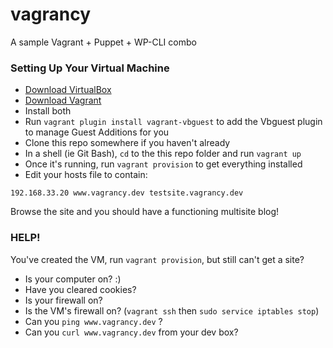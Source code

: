 vagrancy
========

A sample Vagrant + Puppet + WP-CLI combo

### Setting Up Your Virtual Machine

* [Download VirtualBox](https://www.virtualbox.org/wiki/Downloads)
* [Download Vagrant](http://downloads.vagrantup.com/)
* Install both
* Run `vagrant plugin install vagrant-vbguest` to add the Vbguest plugin to manage Guest Additions for you
* Clone this repo somewhere if you haven't already
* In a shell (ie Git Bash), `cd` to the this repo folder and run `vagrant up`
* Once it's running, run `vagrant provision` to get everything installed
* Edit your hosts file to contain:

`192.168.33.20 www.vagrancy.dev testsite.vagrancy.dev`

Browse the site and you should have a functioning multisite blog!

### HELP!

You've created the VM, run `vagrant provision`, but still can't get a site?

* Is your computer on? :)
* Have you cleared cookies?
* Is your firewall on?
* Is the VM's firewall on? (`vagrant ssh` then `sudo service iptables stop`)
* Can you `ping www.vagrancy.dev` ?
* Can you `curl www.vagrancy.dev` from your dev box?


